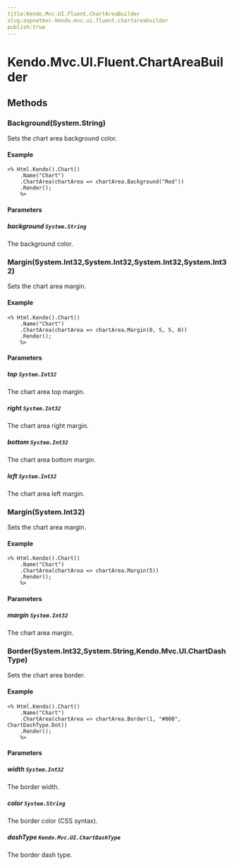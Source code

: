 ```yaml
---
title:Kendo.Mvc.UI.Fluent.ChartAreaBuilder
slug:aspnetmvc-kendo.mvc.ui.fluent.chartareabuilder
publish:true
---
```


# Kendo.Mvc.UI.Fluent.ChartAreaBuilder

## Methods

### Background(System.String)
Sets the chart area background color.

#### Example
    <% Html.Kendo().Chart()
        .Name("Chart")
        .ChartArea(chartArea => chartArea.Background("Red"))
        .Render();
        %>

#### Parameters

##### background `System.String`
The background color.

### Margin(System.Int32,System.Int32,System.Int32,System.Int32)
Sets the chart area margin.

#### Example
    <% Html.Kendo().Chart()
        .Name("Chart")
        .ChartArea(chartArea => chartArea.Margin(0, 5, 5, 0))
        .Render();
        %>

#### Parameters

##### top `System.Int32`
The chart area top margin.

##### right `System.Int32`
The chart area right margin.

##### bottom `System.Int32`
The chart area bottom margin.

##### left `System.Int32`
The chart area left margin.

### Margin(System.Int32)
Sets the chart area margin.

#### Example
    <% Html.Kendo().Chart()
        .Name("Chart")
        .ChartArea(chartArea => chartArea.Margin(5))
        .Render();
        %>

#### Parameters

##### margin `System.Int32`
The chart area margin.

### Border(System.Int32,System.String,Kendo.Mvc.UI.ChartDashType)
Sets the chart area border.

#### Example
    <% Html.Kendo().Chart()
        .Name("Chart")
        .ChartArea(chartArea => chartArea.Border(1, "#000", ChartDashType.Dot))
        .Render();
        %>

#### Parameters

##### width `System.Int32`
The border width.

##### color `System.String`
The border color (CSS syntax).

##### dashType `Kendo.Mvc.UI.ChartDashType`
The border dash type.